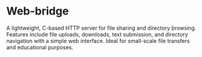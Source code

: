 # Web-bridge
A lightweight, C-based HTTP server for file sharing and directory browsing. Features include file uploads, downloads, text submission, and directory navigation with a simple web interface. Ideal for small-scale file transfers and educational purposes.

